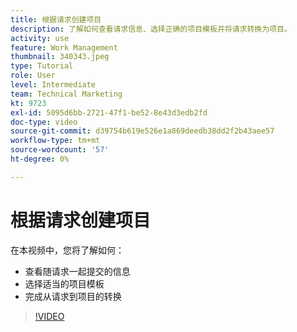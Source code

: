 ```yaml
---
title: 根据请求创建项目
description: 了解如何查看请求信息、选择正确的项目模板并将请求转换为项目。
activity: use
feature: Work Management
thumbnail: 340343.jpeg
type: Tutorial
role: User
level: Intermediate
team: Technical Marketing
kt: 9723
exl-id: 5095d6bb-2721-47f1-be52-8e43d3edb2fd
doc-type: video
source-git-commit: d39754b619e526e1a869deedb38dd2f2b43aee57
workflow-type: tm+mt
source-wordcount: '57'
ht-degree: 0%

---
```


# 根据请求创建项目

在本视频中，您将了解如何：

* 查看随请求一起提交的信息
* 选择适当的项目模板
* 完成从请求到项目的转换

>[!VIDEO](https://video.tv.adobe.com/v/340343/?quality=12)
